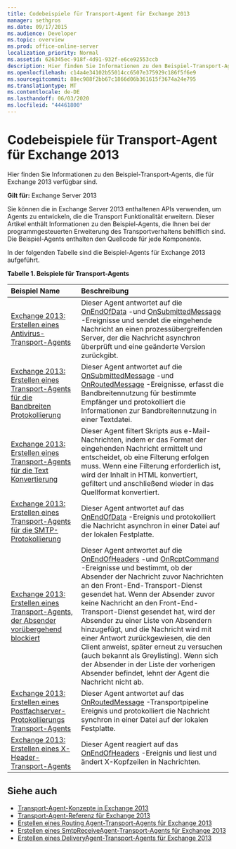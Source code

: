```yaml
---
title: Codebeispiele für Transport-Agent für Exchange 2013
manager: sethgros
ms.date: 09/17/2015
ms.audience: Developer
ms.topic: overview
ms.prod: office-online-server
localization_priority: Normal
ms.assetid: 626345ec-918f-4d91-932f-e6ce92553ccb
description: Hier finden Sie Informationen zu den Beispiel-Transport-Agents, die für Exchange 2013 verfügbar sind.
ms.openlocfilehash: c14a4e34102b55014cc6507e375929c186f5f6e9
ms.sourcegitcommit: 88ec988f2bb67c1866d06b361615f3674a24e795
ms.translationtype: MT
ms.contentlocale: de-DE
ms.lasthandoff: 06/03/2020
ms.locfileid: "44461800"
---
```

# <a name="transport-agent-code-samples-for-exchange-2013"></a>Codebeispiele für Transport-Agent für Exchange 2013

Hier finden Sie Informationen zu den Beispiel-Transport-Agents, die für Exchange 2013 verfügbar sind.
  
**Gilt für:** Exchange Server 2013
  
Sie können die in Exchange Server 2013 enthaltenen APIs verwenden, um Agents zu entwickeln, die die Transport Funktionalität erweitern. Dieser Artikel enthält Informationen zu den Beispiel-Agents, die Ihnen bei der programmgesteuerten Erweiterung des Transportverhaltens behilflich sind. Die Beispiel-Agents enthalten den Quellcode für jede Komponente. 
  
In der folgenden Tabelle sind die Beispiel-Agents für Exchange 2013 aufgeführt.
  
**Tabelle 1. Beispiele für Transport-Agents**

|**Beispiel Name**|**Beschreibung**|
|:-----|:-----|
|[Exchange 2013: Erstellen eines Antivirus-Transport-Agents](https://code.msdn.microsoft.com/Exchange/Exchange-2013-Build-an-6e544269) <br/> |Dieser Agent antwortet auf die [OnEndOfData](https://msdn.microsoft.com/library/Microsoft.Exchange.Data.Transport.Smtp.SmtpReceiveAgent.OnEndOfData.aspx) -und [OnSubmittedMessage](https://msdn.microsoft.com/library/Microsoft.Exchange.Data.Transport.Routing.RoutingAgent.OnSubmittedMessage.aspx) -Ereignisse und sendet die eingehende Nachricht an einen prozessübergreifenden Server, der die Nachricht asynchron überprüft und eine geänderte Version zurückgibt.  <br/> |
|[Exchange 2013: Erstellen eines Transport-Agents für die Bandbreiten Protokollierung](https://code.msdn.microsoft.com/Exchange/Exchange-2013-Build-a-d61a4aaa) <br/> |Dieser Agent antwortet auf die [OnSubmittedMessage](https://msdn.microsoft.com/library/Microsoft.Exchange.Data.Transport.Routing.RoutingAgent.OnSubmittedMessage.aspx) -und [OnRoutedMessage](https://msdn.microsoft.com/library/Microsoft.Exchange.Data.Transport.Routing.RoutingAgent.OnRoutedMessage.aspx) -Ereignisse, erfasst die Bandbreitennutzung für bestimmte Empfänger und protokolliert die Informationen zur Bandbreitennutzung in einer Textdatei.  <br/> |
|[Exchange 2013: Erstellen eines Transport-Agents für die Text Konvertierung](https://code.msdn.microsoft.com/Exchange/Exchange-2013-Build-a-body-ed36ecb0) <br/> |Dieser Agent filtert Skripts aus e-Mail-Nachrichten, indem er das Format der eingehenden Nachricht ermittelt und entscheidet, ob eine Filterung erfolgen muss. Wenn eine Filterung erforderlich ist, wird der Inhalt in HTML konvertiert, gefiltert und anschließend wieder in das Quellformat konvertiert.  <br/> |
|[Exchange 2013: Erstellen eines Transport-Agents für die SMTP-Protokollierung](https://code.msdn.microsoft.com/Exchange/Exchange-2013-Build-an-fc23dc33) <br/> |Dieser Agent antwortet auf das [OnEndOfData](https://msdn.microsoft.com/library/Microsoft.Exchange.Data.Transport.Smtp.SmtpReceiveAgent.OnEndOfData.aspx) -Ereignis und protokolliert die Nachricht asynchron in einer Datei auf der lokalen Festplatte.  <br/> |
|[Exchange 2013: Erstellen eines Transport-Agents, der Absender vorübergehend blockiert](https://code.msdn.microsoft.com/Exchange/Exchange-2013-Build-a-52a767d8) <br/> |Dieser Agent antwortet auf die [OnEndOfHeaders](https://msdn.microsoft.com/library/Microsoft.Exchange.Data.Transport.Smtp.SmtpReceiveAgent.OnEndOfHeaders.aspx) -und [OnRcptCommand](https://msdn.microsoft.com/library/Microsoft.Exchange.Data.Transport.Smtp.SmtpReceiveAgent.OnRcptCommand.aspx) -Ereignisse und bestimmt, ob der Absender der Nachricht zuvor Nachrichten an den Front-End-Transport-Dienst gesendet hat. Wenn der Absender zuvor keine Nachricht an den Front-End-Transport-Dienst gesendet hat, wird der Absender zu einer Liste von Absendern hinzugefügt, und die Nachricht wird mit einer Antwort zurückgewiesen, die den Client anweist, später erneut zu versuchen (auch bekannt als Greylisting). Wenn sich der Absender in der Liste der vorherigen Absender befindet, lehnt der Agent die Nachricht nicht ab.  <br/> |
|[Exchange 2013: Erstellen eines Postfachserver-Protokollierungs Transport-Agents](https://code.msdn.microsoft.com/Exchange/Exchange-2013-Build-a-fc8632e5) <br/> |Dieser Agent antwortet auf das [OnRoutedMessage](https://msdn.microsoft.com/library/Microsoft.Exchange.Data.Transport.Routing.RoutingAgent.OnRoutedMessage.aspx) -Transportpipeline Ereignis und protokolliert die Nachricht synchron in einer Datei auf der lokalen Festplatte.  <br/> |
|[Exchange 2013: Erstellen eines X-Header-Transport-Agents](https://code.msdn.microsoft.com/Exchange/Exchange-2013-Build-an-32f62f5a) <br/> |Dieser Agent reagiert auf das [OnEndOfHeaders](https://msdn.microsoft.com/library/Microsoft.Exchange.Data.Transport.Smtp.SmtpReceiveAgent.OnEndOfHeaders.aspx) -Ereignis und liest und ändert X-Kopfzeilen in Nachrichten.  <br/> |
   
## <a name="see-also"></a>Siehe auch

- [Transport-Agent-Konzepte in Exchange 2013](transport-agent-concepts-in-exchange-2013.md)    
- [Transport-Agent-Referenz für Exchange 2013](transport-agent-reference-for-exchange-2013.md)    
- [Erstellen eines Routing Agent-Transport-Agents für Exchange 2013](how-to-create-a-routingagent-transport-agent-for-exchange-2013.md)   
- [Erstellen eines SmtpReceiveAgent-Transport-Agents für Exchange 2013](how-to-create-an-smtpreceiveagent-transport-agent-for-exchange-2013.md)    
- [Erstellen eines DeliveryAgent-Transport-Agents für Exchange 2013](how-to-create-a-deliveryagent-transport-agent-for-exchange-2013.md)
    

